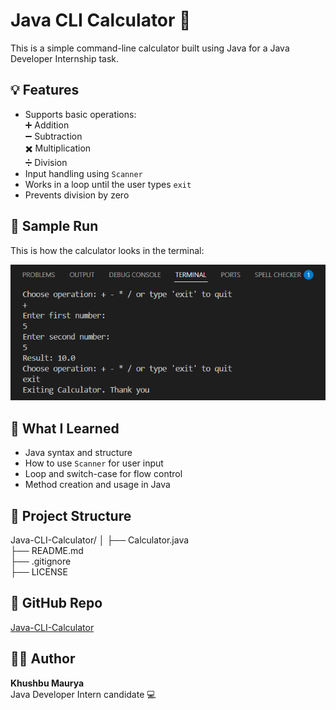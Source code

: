# Java CLI Calculator 🧮

This is a simple command-line calculator built using Java for a Java Developer Internship task.

## 💡 Features

- Supports basic operations:  
  ➕ Addition  
  ➖ Subtraction  
  ✖️ Multiplication  
  ➗ Division
- Input handling using `Scanner`
- Works in a loop until the user types `exit`
- Prevents division by zero

## 🧪 Sample Run

This is how the calculator looks in the terminal:

![CLI Calculator](Screenshot.png)

## 🧠 What I Learned

- Java syntax and structure  
- How to use `Scanner` for user input  
- Loop and switch-case for flow control  
- Method creation and usage in Java

## 📁 Project Structure

Java-CLI-Calculator/
│
├── Calculator.java      
├── README.md             
├── .gitignore          
├── LICENSE  


## 🔗 GitHub Repo

[Java-CLI-Calculator](https://github.com/khushbumaurya26/Java-CLI-Calculator)

## 🧑‍💻 Author

**Khushbu Maurya**  
Java Developer Intern candidate 💻
